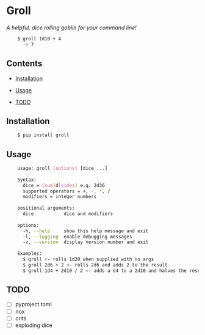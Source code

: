 # Groll

*A helpful, dice rolling goblin for your command line!*

```bash
	$ groll 1d10 + 4
	  -> 7
```

## Contents

* [Installation](#installation)

* [Usage](#usage)

* [TODO](#todo)

## Installation

```bash
	$ pip install groll
```

## Usage

```bash
	usage: groll [options] [dice ...]
	
	Syntax:
	  dice = [num]d[sides] e.g. 2d36
	  supported operators = +, -, *, /
	  modifiers = integer numbers
	
	positional arguments:
	  dice           dice and modifiers
	
	options:
	  -h, --help     show this help message and exit
	  -l, --logging  enable debugging messages
	  -v, --version  display version number and exit
	
	Examples:
	  $ groll <- rolls 1d20 when supplied with no args
	  $ groll 2d6 + 2 <- rolls 2d6 and adds 2 to the result
	  $ groll 1d4 + 2d10 / 2 <- adds a d4 to a 2d10 and halves the result
```

## TODO

- [ ] pyproject.toml
- [ ] nox
- [ ] crits
- [ ] exploding dice